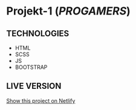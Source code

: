 # Projekt-1 (*PROGAMERS*)
## TECHNOLOGIES

* HTML
* SCSS
* JS
* BOOTSTRAP

## LIVE VERSION

[Show this project on Netlify](https://loving-keller-0a8d53.netlify.app)
